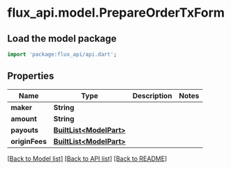 # flux_api.model.PrepareOrderTxForm

## Load the model package
```dart
import 'package:flux_api/api.dart';
```

## Properties
Name | Type | Description | Notes
------------ | ------------- | ------------- | -------------
**maker** | **String** |  | 
**amount** | **String** |  | 
**payouts** | [**BuiltList&lt;ModelPart&gt;**](ModelPart.md) |  | 
**originFees** | [**BuiltList&lt;ModelPart&gt;**](ModelPart.md) |  | 

[[Back to Model list]](../README.md#documentation-for-models) [[Back to API list]](../README.md#documentation-for-api-endpoints) [[Back to README]](../README.md)


